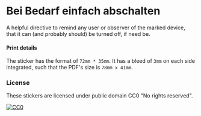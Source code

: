 Bei Bedarf einfach abschalten
=========

A helpful directive to remind any user or observer of the marked device, that it can (and probably should) be turned off, if need be.

#### Print details

The sticker has the format of `72mm * 35mm`.
It has a bleed of `3mm` on each side integrated, such that the PDF's size is `78mm x 41mm`.

### License

These stickers are licensed under public domain CC0 "No rights reserved".

[![CC0](http://i.creativecommons.org/p/zero/1.0/88x31.png)](http://creativecommons.org/publicdomain/zero/1.0/)

